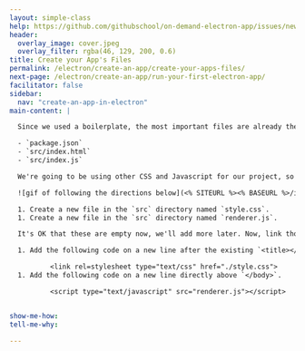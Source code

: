 ```yaml
---
layout: simple-class
help: https://github.com/githubschool/on-demand-electron-app/issues/new?title=I%20need%20help&body=Describe%20what%20you%20need%20help%20with%20here.&labels=Help%20Wanted
header:
  overlay_image: cover.jpeg
  overlay_filter: rgba(46, 129, 200, 0.6)
title: Create your App's Files
permalink: /electron/create-an-app/create-your-apps-files/
next-page: /electron/create-an-app/run-your-first-electron-app/
facilitator: false
sidebar:
  nav: "create-an-app-in-electron"
main-content: |

  Since we used a boilerplate, the most important files are already there. These files are:

  - `package.json`
  - `src/index.html`
  - `src/index.js`

  We're going to be using other CSS and Javascript for our project, so let's add those files now.

  ![gif of following the directions below](<% SITEURL %><% BASEURL %>/images/gifs/electron/electron1-create-files.gif)

  1. Create a new file in the `src` directory named `style.css`.
  1. Create a new file in the `src` directory named `renderer.js`.

  It's OK that these are empty now, we'll add more later. Now, link those files to the main `index.html` by adding the following lines of code to `index.html`:

  1. Add the following code on a new line after the existing `<title></title>` tags.

          <link rel=stylesheet type="text/css" href="./style.css">
  1. Add the following code on a new line directly above `</body>`.

          <script type="text/javascript" src="renderer.js"></script>


show-me-how:
tell-me-why:

---
```

